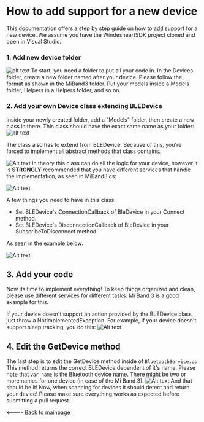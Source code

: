 
# How to add support for a new device

This documentation offers a step by step guide on how to add support for a new device. We assume you have the WindesheartSDK project cloned and open in Visual Studio.

### 1. Add new device folder
![alt text](https://i.imgur.com/NBTx5ao.png)
To start, you need a folder to put all your code in. In the Devices folder, create a new folder named after your device. Please follow the format as shown  in the MiBand3 folder. Put your models inside a Models folder, Helpers in a Helpers folder, and so on.

### 2. Add your own Device class extending BLEDevice
Inside your newly created folder, add a "Models" folder, then create a new class in there. 
This class should have the exact same name as your folder:
![alt text](https://i.imgur.com/TsCBYPR.png)


The class also has to extend from BLEDevice. Because of this, you're forced to implement all abstract methods that class contains.

![Alt text](https://i.imgur.com/EfJguV1.png)
In theory this class can do all the logic for your device, however it is **STRONGLY** recommended that you have different services that handle the implementation, as seen in MiBand3.cs:

![Alt text](https://i.imgur.com/AVkwYgb.png)

A few things you need to have in this class:
* Set BLEDevice's ConnectionCallback of BleDevice in your Connect method.
* Set BLEDevice's DisconnectionCallback of BleDevice in your SubscribeToDisconnect method.

As seen in the example below:

![Alt text](https://i.imgur.com/YBlvsiq.png)



## 3. Add your code
Now its time to implement everything! To keep things organized and clean, please use different services for different tasks. Mi Band 3 is a good example for this.

If your device doesn't support an action provided by the BLEDevice class, just throw a NotImplementedException. 
For example, if your device doesn't support sleep tracking, you do this:
![Alt text](https://i.imgur.com/PiEXzim.png)

## 4. Edit the GetDevice method
The last step is to edit the GetDevice method inside of  `BluetoothService.cs`
This method returns the correct BLEDevice dependent of it's name. Please note that `var name` is the Bluetooth device name. There might be two or more names for one device (in case of the Mi Band 3).
![Alt text](https://i.imgur.com/wdEOTcZ.png)
And that should be it! Now, when scanning for devices it should detect and return your device! Please make sure everything works as expected before submitting a pull request.

[<---- Back to mainpage](https://github.com/ictinnovaties-zorg/openwindesheart-demo)